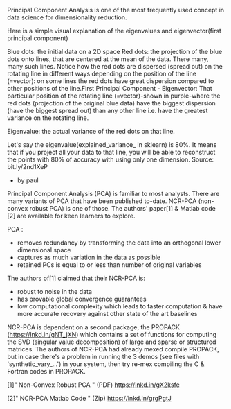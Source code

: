 Principal Component Analysis is one of the most frequently used concept in data science for dimensionality reduction.

Here is a simple visual explanation of the eigenvalues and eigenvector(first principal component)

Blue dots: the initial data on a 2D space
Red dots: the projection of the blue dots onto lines, that are centered at the mean of the data.
There many, many such lines. Notice how the red dots are dispersed (spread out) on the rotating line in 
different ways depending on the position of the line (=vector): on some lines the red dots have great dispersion 
compared to other positions of the line.First Principal Component - Eigenvector: That particular position of the rotating 
line (=vector)-shown in purple-where the red dots (projection of the original blue data) have the biggest dispersion 
(have the biggest spread out) than any other line i.e. have the greatest variance on the rotating line.

Eigenvalue: the actual variance of the red dots on that line.

Let's say the eigenvalue(explained_variance_ in sklearn) is 80%.
It means that if you project all your data to that line, you will be able to reconstruct the points with 80% of 
accuracy with using only one dimension. Source: bit.ly/2nd1XeP

* by paul

Principal Component Analysis (PCA) is familiar to most analysts. There are many variants of PCA that have been published to-date. NCR-PCA (non-convex robust PCA) is one of those. The authors' paper[1] & Matlab code [2] are available for keen learners to explore. 

PCA :
- removes redundancy by transforming the data into an orthogonal lower dimensional space
- captures as much variation in the data as possible
- retained PCs is equal to or less than number of original variables

The authors of[1] claimed that their NCR-PCA is:
- robust to noise in the data
- has provable global convergence guarantees
- low computational complexity which leads to faster computation & have more accurate recovery against other state of the art baselines

NCR-PCA is dependent on a second package, the PROPACK (https://lnkd.in/gNT_jXN) which contains a set of functions for computing the SVD (singular value decomposition) of large and sparse or structured matrices. The authors of NCR-PCA had already mexed compile PROPACK, but in case there's a problem in running the 3 demos (see files with 'synthetic_vary_...') in your system, then try re-mex compiling the C & Fortran codes in PROPACK.

[1]" Non-Convex Robust PCA " (PDF)
https://lnkd.in/gX2ksfe

[2]" NCR-PCA Matlab Code " (Zip)
https://lnkd.in/grgPgtJ
